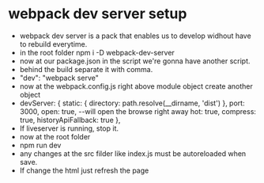 # webpack dev server setup

- webpack dev server is a pack that enables us to develop widhout have to rebuild everytime.
- in the root folder npm i -D webpack-dev-server
- now at our package.json in the script we're gonna have another script.
- behind the build separate it with comma.
- "dev": "webpack serve"
- now at the webpack.config.js right above module object create another object
- devServer: {
  static: {
  directory: path.resolve(\_\_dirname, 'dist')
  },
  port: 3000,
  open: true, --will open the browse right away
  hot: true,
  compress: true,
  historyApiFallback: true
  },
- If liveserver is running, stop it.
- now at the root folder
- npm run dev
- any changes at the src filder like index.js must be autoreloaded when save.
- If change the html just refresh the page
